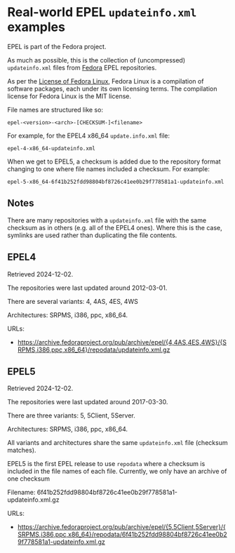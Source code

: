 Real-world EPEL `updateinfo.xml` examples
=========================================

EPEL is part of the Fedora project.

As much as possible, this is the collection of (uncompressed) `updateinfo.xml`
files from [Fedora](https://fedoraproject.org/) EPEL repositories.

As per the [License of Fedora Linux](https://docs.fedoraproject.org/en-US/legal/fedora-linux-license/),
Fedora Linux is a compilation of software packages, each under its own licensing terms.
The compilation license for Fedora Linux is the MIT license.

File names are structured like so:

```
epel-<version>-<arch>-[CHECKSUM-]<filename>
```

For example, for the EPEL4 x86_64 `update.info.xml` file:

```
epel-4-x86_64-updateinfo.xml
```

When we get to EPEL5, a checksum is added due to the repository format changing to one where file names included a checksum. For example:

```
epel-5-x86_64-6f41b252fdd98804bf8726c41ee0b29f778581a1-updateinfo.xml
```

Notes
-----

There are many repositories with a `updateinfo.xml` file with the same checksum as in others (e.g. all of the EPEL4 ones). Where this is the case, symlinks are used rather than duplicating the file contents.

EPEL4
-----

Retrieved 2024-12-02.

The repositories were last updated around 2012-03-01.

There are several variants: 4, 4AS, 4ES, 4WS

Architectures: SRPMS, i386, ppc, x86_64.

URLs:

 - https://archive.fedoraproject.org/pub/archive/epel/{4,4AS,4ES,4WS}/{SRPMS,i386,ppc,x86_64}/repodata/updateinfo.xml.gz

EPEL5
-----

Retrieved 2024-12-02.

The repositories were last updated around 2017-03-30.

There are three variants: 5, 5Client, 5Server.

Architectures: SRPMS, i386, ppc, x86_64.

All variants and architectures share the same `updateinfo.xml` file (checksum matches).

EPEL5 is the first EPEL release to use `repodata` where a checksum is included in the file names of each file. Currently, we only have an archive of one checksum

Filename: 6f41b252fdd98804bf8726c41ee0b29f778581a1-updateinfo.xml.gz

URLs:

 - https://archive.fedoraproject.org/pub/archive/epel/{5,5Client,5Server}/{SRPMS,i386,ppc,x86_64}/repodata/6f41b252fdd98804bf8726c41ee0b29f778581a1-updateinfo.xml.gz